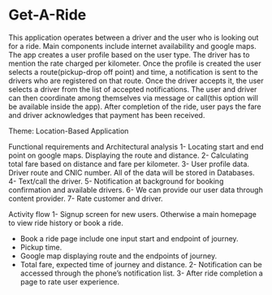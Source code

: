 # Get-A-Ride
This application operates between a driver and the user who is looking out for a ride. Main components include internet availability and google maps. The app creates a user profile based on the user type. The driver has to mention the rate charged per kilometer. Once the profile is created the user selects a route(pickup-drop off point) and time, a notification is sent to the drivers who are registered on that route. Once the driver accepts it, the user selects a driver from the list of accepted notifications. The user and driver can then coordinate among themselves via message or call(this option will be available inside the app). After completion of the ride, user pays the fare and driver acknowledges that payment has been received.

Theme:
Location-Based Application

Functional requirements and Architectural analysis
1-	Locating start and end point on google maps. Displaying the route and distance.
2-	Calculating total fare based on distance and fare per kilometer.
3-	User profile data. Driver route and CNIC number. All of the data will be stored in Databases.
4-	Text/call the driver.
5-	Notification at background for booking confirmation and available drivers.
6-	We can provide our user data through content provider.
7-	Rate customer and driver.

Activity flow
1-	Signup screen for new users. Otherwise a main homepage to view ride history or book a ride.
-	Book a ride page include one input start and endpoint of journey.
-	Pickup time.
-	Google map displaying route and the endpoints of journey.
-	Total fare, expected time of journey and distance.
2-	Notification can be accessed through the phone’s notification list.
3-	After ride completion a page to rate user experience.

